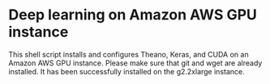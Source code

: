 # Deep learning on Amazon AWS GPU instance

This shell script installs and configures Theano, Keras, and CUDA on an Amazon AWS GPU instance. Please make sure that git and wget are already installed. It has been successfully installed on the g2.2xlarge instance.

